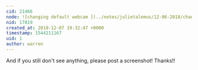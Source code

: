 ```yaml
---
cid: 21466
node: ![changing default webcam ](../notes/julietalemus/12-06-2018/changing-default-webcam)
nid: 17819
created_at: 2018-12-07 19:32:47 +0000
timestamp: 1544211167
uid: 1
author: warren
---
```


And if you still don't see anything, please post a screenshot! Thanks!!